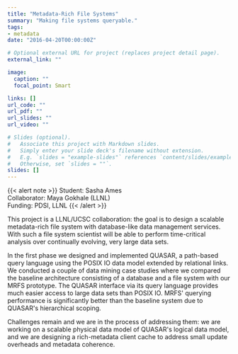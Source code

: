 ```yaml
---
title: "Metadata-Rich File Systems"
summary: "Making file systems queryable."
tags:
- metadata
date: "2016-04-20T00:00:00Z"

# Optional external URL for project (replaces project detail page).
external_link: ""

image:
  caption: ""
  focal_point: Smart

links: []
url_code: ""
url_pdf: ""
url_slides: ""
url_video: ""

# Slides (optional).
#   Associate this project with Markdown slides.
#   Simply enter your slide deck's filename without extension.
#   E.g. `slides = "example-slides"` references `content/slides/example-slides.md`.
#   Otherwise, set `slides = ""`.
slides: []
---
```

{{< alert note >}}
Student: Sasha Ames  
Collaborator: Maya Gokhale (LLNL)  
Funding: PDSI, LLNL 
{{< /alert >}}

This project is a LLNL/UCSC  collaboration: the goal is to design a scalable metadata-rich file  system with database-like data management services. With such a file  system scientist will be able to perform time-critical analysis over  continually evolving, very large data sets. 

In the first phase we  designed and implemented QUASAR, a path-based query language using the  POSIX IO data model extended by relational links. We conducted a couple  of data mining case studies where we compared the baseline architecture  consisting of a database and a file system with our MRFS prototype. The  QUASAR interface via its query language provides much easier access to  large data sets than POSIX IO. MRFS' querying performance is  significantly better than the baseline system due to QUASAR's  hierarchical scoping. 

Challenges remain and we are in the process of addressing them: we are  working on a scalable physical data model of QUASAR's logical data  model, and we are designing a rich-metadata client cache to address  small update overheads and metadata coherence.
